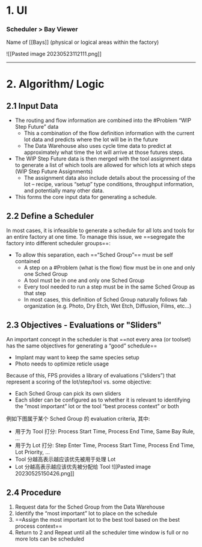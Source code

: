 
# 1. UI 
### Scheduler > Bay Viewer
Name of [[Bays]] (physical or logical areas within the factory)

![[Pasted image 20230523112111.png]]


---

# 2. Algorithm/ Logic

## 2.1 Input Data
- The routing and flow information are combined into the #Problem “WIP Step Future” data
	- This a combination of the flow definition information with the current lot data and predicts where the lot will be in the future
	- The Data Warehouse also uses cycle time data to predict at approximately what time the lot will arrive at those futures steps.
- The WIP Step Future data is then merged with the tool assignment data to generate a list of which tools are allowed for which lots at which steps (WIP Step Future Assignments)
	- The assignment data also include details about the processing of the lot – recipe, various “setup” type conditions, throughput information, and potentially many other data.
- This forms the core input data for generating a schedule.

## 2.2 Define a Scheduler
In most cases, it is infeasible to generate a schedule for all lots and tools for an entire factory at one time. To manage this issue, we ==segregate the factory into different scheduler groups==:
- To allow this separation, each ==“Sched Group”== must be self contained
	- A step on a #Problem (what is the flow) flow must be in one and only one Sched Group
	- A tool must be in one and only one Sched Group
	- Every tool needed to run a step must be in the same Sched Group as that step
	- In most cases, this definition of Sched Group naturally follows fab organization (e.g. Photo, Dry Etch, Wet Etch, Diffusion, Films, etc…)

## 2.3 Objectives - Evaluations or "Sliders"
An important concept in the scheduler is that ==not every area (or toolset) has the same objectives for generating a “good” schedule==
- Implant may want to keep the same species setup
- Photo needs to optimize reticle usage

Because of this, FPS provides a library of evaluations (“sliders”) that represent a scoring of the lot/step/tool vs. some objective:
- Each Sched Group can pick its own sliders
- Each slider can be configured as to whether it is relevant to identifying the “most important” lot or the tool “best process context” or both

例如下图属于某个 Sched Group 的 evaluation criteria, 其中:
- 用于为 Tool 打分: Process Start Time, Process End Time, Same Bay Rule, ...
- 用于为 Lot 打分:  Step Enter Time, Process Start Time, Process End Time, Lot Priority, ...
- Tool 分越高表示越应该优先被用于处理 Lot
- Lot 分越高表示越应该优先被分配给 Tool
![[Pasted image 20230525150426.png]]

## 2.4 Procedure
1. Request data for the Sched Group from the Data Warehouse 
2. Identify the “most important” lot to place on the schedule 
3. ==Assign the most important lot to the best tool based on the best process context== 
4. Return to 2 and Repeat until all the scheduler time window is full or no more lots can be scheduled
